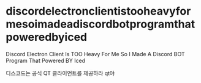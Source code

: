 # discordelectronclientistooheavyformesoimadeadiscordbotprogramthatpoweredbyiced
Discord Electron Client Is TOO Heavy For Me So I Made A Discord BOT Program That Powered BY Iced

디스코드는 공식 QT 클라이언트를 제공하라 qt야
